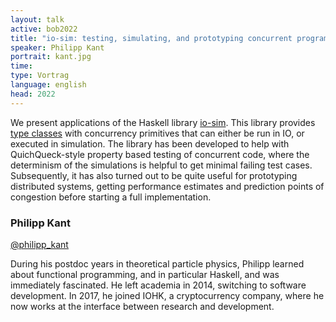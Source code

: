 ```yaml
---
layout: talk
active: bob2022
title: "io-sim: testing, simulating, and prototyping concurrent programs in Haskell"
speaker: Philipp Kant
portrait: kant.jpg
time: 
type: Vortrag
language: english
head: 2022
---
```



We present applications of the Haskell library
[io-sim](https://github.com/input-output-hk/ouroboros-network/tree/master/io-sim). This
library provides [type
classes](https://github.com/input-output-hk/ouroboros-network/tree/master/io-classes)
with concurrency primitives that can either be run in IO, or executed
in simulation. The library has been developed to help with
QuichQueck-style property based testing of concurrent code, where the
determinism of the simulations is helpful to get minimal failing test
cases. Subsequently, it has also turned out to be quite useful for
prototyping distributed systems, getting performance estimates and
prediction points of congestion before starting a full implementation.

### Philipp Kant 

[@philipp_kant](http://www.twitter.com/philipp_kant)

During his postdoc years in theoretical particle physics, Philipp
learned about functional programming, and in particular Haskell, and
was immediately fascinated. He left academia in 2014, switching to
software development. In 2017, he joined IOHK, a cryptocurrency
company, where he now works at the interface between research and
development.
